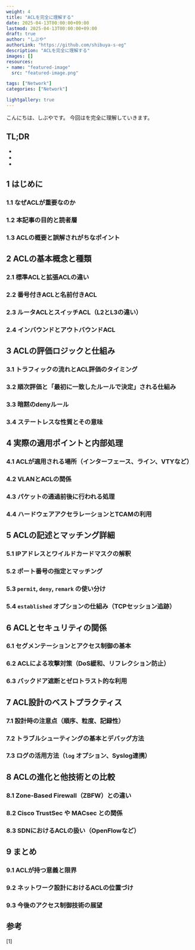 ```yaml
---
weight: 4
title: "ACLを完全に理解する"
date: 2025-04-13T00:00:00+09:00
lastmod: 2025-04-13T00:00:00+09:00
draft: true
author: "しぶや"
authorLink: "https://github.com/shibuya-s-eg"
description: "ACLを完全に理解する"
images: []
resources:
- name: "featured-image"
  src: "featured-image.png"

tags: ["Network"]
categories: ["Network"]

lightgallery: true
---
```


<!--
Todo:
- TLDR

-->


こんにちは、しぶやです。
今回はを完全に理解していきます。


## TL;DR

*
*
*

## 1 はじめに

### 1.1 なぜACLが重要なのか
### 1.2 本記事の目的と読者層
### 1.3 ACLの概要と誤解されがちなポイント

## 2 ACLの基本概念と種類

### 2.1 標準ACLと拡張ACLの違い
### 2.2 番号付きACLと名前付きACL
### 2.3 ルータACLとスイッチACL（L2とL3の違い）
### 2.4 インバウンドとアウトバウンドACL

## 3 ACLの評価ロジックと仕組み

### 3.1 トラフィックの流れとACL評価のタイミング
### 3.2 順次評価と「最初に一致したルールで決定」される仕組み
### 3.3 暗黙のdenyルール
### 3.4 ステートレスな性質とその意味

## 4 実際の適用ポイントと内部処理

### 4.1 ACLが適用される場所（インターフェース、ライン、VTYなど）
### 4.2 VLANとACLの関係
### 4.3 パケットの通過前後に行われる処理
### 4.4 ハードウェアアクセラレーションとTCAMの利用

## 5 ACLの記述とマッチング詳細

### 5.1 IPアドレスとワイルドカードマスクの解釈
### 5.2 ポート番号の指定とマッチング
### 5.3 `permit`, `deny`, `remark` の使い分け
### 5.4 `established` オプションの仕組み（TCPセッション追跡）

## 6 ACLとセキュリティの関係

### 6.1 セグメンテーションとアクセス制御の基本
### 6.2 ACLによる攻撃対策（DoS緩和、リフレクション防止）
### 6.3 バックドア遮断とゼロトラスト的な利用

## 7 ACL設計のベストプラクティス

### 7.1 設計時の注意点（順序、粒度、記録性）
### 7.2 トラブルシューティングの基本とデバッグ方法
### 7.3 ログの活用方法（`log` オプション、Syslog連携）

## 8 ACLの進化と他技術との比較

### 8.1 Zone-Based Firewall（ZBFW）との違い
### 8.2 Cisco TrustSec や MACsec との関係
### 8.3 SDNにおけるACLの扱い（OpenFlowなど）

## 9 まとめ

### 9.1 ACLが持つ意義と限界
### 9.2 ネットワーク設計におけるACLの位置づけ
### 9.3 今後のアクセス制御技術の展望




## 参考

[1] []()
